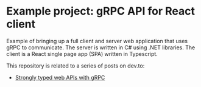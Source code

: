 # Example project: gRPC API for React client

Example of bringing up a full client and server web application that uses gRPC to communicate.
The server is written in C# using .NET libraries. The client is a React single page app
(SPA) written in Typescript.

This repository is related to a series of posts on dev.to:

* [Strongly typed web APIs with gRPC](https://dev.to/nikokiirala/strongly-typed-web-apis-with-grpc-2ne)
